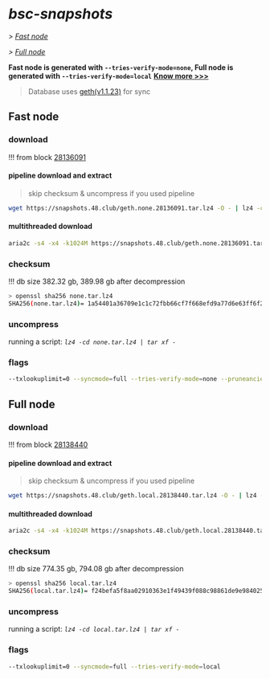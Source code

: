 # *bsc-snapshots*


*\> [Fast node](#fast-node)*

*\> [Full node](#full-node)*

**Fast node is generated with `--tries-verify-mode=none`, Full node is generated with `--tries-verify-mode=local`**
**[Know more >>>](https://github.com/bnb-chain/bsc/pull/926)**

> Database uses [geth(v1.1.23)](https://github.com/bnb-chain/bsc/releases/tag/v1.1.23) for sync


## Fast node

### download

<!-- begin_none -->

!!! from block [28136091](https://bscscan.com/block/28136091)

#### pipeline download and extract
> skip checksum & uncompress if you used pipeline
```bash
wget https://snapshots.48.club/geth.none.28136091.tar.lz4 -O - | lz4 -cd | tar xf -
```

#### multithreaded download

```bash
aria2c -s4 -x4 -k1024M https://snapshots.48.club/geth.none.28136091.tar.lz4 -o none.tar.lz4
```


### checksum

!!! db size 382.32 gb, 389.98 gb after decompression
```bash
> openssl sha256 none.tar.lz4
SHA256(none.tar.lz4)= 1a54401a36709e1c1c72fbb66cf7f668efd9a77d6e63ff6f2835bfea9429dc7c
```

<!-- end_none -->

### uncompress


running a script: _`lz4 -cd none.tar.lz4 | tar xf -`_


### flags


```bash
--txlookuplimit=0 --syncmode=full --tries-verify-mode=none --pruneancient=true --diffblock=5000
```


## Full node


### download

<!-- begin_local -->

!!! from block [28138440](https://bscscan.com/block/28138440)

#### pipeline download and extract
> skip checksum & uncompress if you used pipeline
```bash
wget https://snapshots.48.club/geth.local.28138440.tar.lz4 -O - | lz4 -cd | tar xf -
```

#### multithreaded download

```bash
aria2c -s4 -x4 -k1024M https://snapshots.48.club/geth.local.28138440.tar.lz4 -o local.tar.lz4
```


### checksum

!!! db size 774.35 gb, 794.08 gb after decompression
```bash
> openssl sha256 local.tar.lz4
SHA256(local.tar.lz4)= f24befa5f8aa02910363e1f49439f088c98861de9e98402507b5446d492b7148
```

<!-- end_local -->


### uncompress


running a script: _`lz4 -cd local.tar.lz4 | tar xf -`_


### flags


```bash
--txlookuplimit=0 --syncmode=full --tries-verify-mode=local
```

